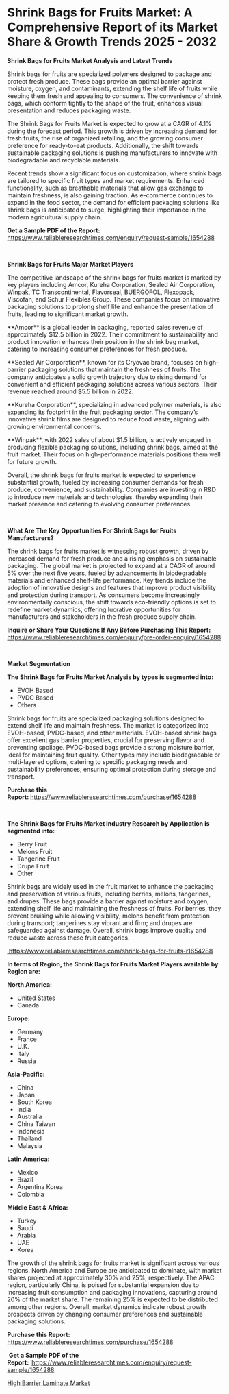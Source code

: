 <p><h1>Shrink Bags for Fruits Market: A Comprehensive Report of its Market Share & Growth Trends 2025 - 2032</h1></p><p><strong>Shrink Bags for Fruits Market Analysis and Latest Trends</strong></p>
<p><p>Shrink bags for fruits are specialized polymers designed to package and protect fresh produce. These bags provide an optimal barrier against moisture, oxygen, and contaminants, extending the shelf life of fruits while keeping them fresh and appealing to consumers. The convenience of shrink bags, which conform tightly to the shape of the fruit, enhances visual presentation and reduces packaging waste.</p><p>The Shrink Bags for Fruits Market is expected to grow at a CAGR of 4.1% during the forecast period. This growth is driven by increasing demand for fresh fruits, the rise of organized retailing, and the growing consumer preference for ready-to-eat products. Additionally, the shift towards sustainable packaging solutions is pushing manufacturers to innovate with biodegradable and recyclable materials.</p><p>Recent trends show a significant focus on customization, where shrink bags are tailored to specific fruit types and market requirements. Enhanced functionality, such as breathable materials that allow gas exchange to maintain freshness, is also gaining traction. As e-commerce continues to expand in the food sector, the demand for efficient packaging solutions like shrink bags is anticipated to surge, highlighting their importance in the modern agricultural supply chain.</p></p>
<p><strong>Get a Sample PDF of the Report:&nbsp;</strong> <a href="https://www.reliableresearchtimes.com/enquiry/request-sample/1654288?utm_campaign=2193&utm_medium=2&utm_source=Github&utm_content=ia&utm_term=08032025&utm_id=shrink-bags-for-fruits">https://www.reliableresearchtimes.com/enquiry/request-sample/1654288</a></p>
<p>&nbsp;</p>
<p><strong>Shrink Bags for Fruits Major Market Players</strong></p>
<p><p>The competitive landscape of the shrink bags for fruits market is marked by key players including Amcor, Kureha Corporation, Sealed Air Corporation, Winpak, TC Transcontinental, Flavorseal, BUERGOFOL, Flexopack, Viscofan, and Schur Flexibles Group. These companies focus on innovative packaging solutions to prolong shelf life and enhance the presentation of fruits, leading to significant market growth.</p><p>**Amcor** is a global leader in packaging, reported sales revenue of approximately $12.5 billion in 2022. Their commitment to sustainability and product innovation enhances their position in the shrink bag market, catering to increasing consumer preferences for fresh produce.</p><p>**Sealed Air Corporation**, known for its Cryovac brand, focuses on high-barrier packaging solutions that maintain the freshness of fruits. The company anticipates a solid growth trajectory due to rising demand for convenient and efficient packaging solutions across various sectors. Their revenue reached around $5.5 billion in 2022.</p><p>**Kureha Corporation**, specializing in advanced polymer materials, is also expanding its footprint in the fruit packaging sector. The company’s innovative shrink films are designed to reduce food waste, aligning with growing environmental concerns.</p><p>**Winpak**, with 2022 sales of about $1.5 billion, is actively engaged in producing flexible packaging solutions, including shrink bags, aimed at the fruit market. Their focus on high-performance materials positions them well for future growth.</p><p>Overall, the shrink bags for fruits market is expected to experience substantial growth, fueled by increasing consumer demands for fresh produce, convenience, and sustainability. Companies are investing in R&D to introduce new materials and technologies, thereby expanding their market presence and catering to evolving consumer preferences.</p></p>
<p>&nbsp;</p>
<p><strong>What Are The Key Opportunities For Shrink Bags for Fruits Manufacturers?</strong></p>
<p><p>The shrink bags for fruits market is witnessing robust growth, driven by increased demand for fresh produce and a rising emphasis on sustainable packaging. The global market is projected to expand at a CAGR of around 5% over the next five years, fueled by advancements in biodegradable materials and enhanced shelf-life performance. Key trends include the adoption of innovative designs and features that improve product visibility and protection during transport. As consumers become increasingly environmentally conscious, the shift towards eco-friendly options is set to redefine market dynamics, offering lucrative opportunities for manufacturers and stakeholders in the fresh produce supply chain.</p></p>
<p><strong>Inquire or Share Your Questions If Any Before Purchasing This Report:</strong> <a href="https://www.reliableresearchtimes.com/enquiry/pre-order-enquiry/1654288?utm_campaign=2193&utm_medium=2&utm_source=Github&utm_content=ia&utm_term=08032025&utm_id=shrink-bags-for-fruits">https://www.reliableresearchtimes.com/enquiry/pre-order-enquiry/1654288</a></p>
<p>&nbsp;</p>
<p><strong>Market Segmentation</strong></p>
<p><strong>The Shrink Bags for Fruits Market Analysis by types is segmented into:</strong></p>
<p><ul><li>EVOH Based</li><li>PVDC Based</li><li>Others</li></ul></p>
<p><p>Shrink bags for fruits are specialized packaging solutions designed to extend shelf life and maintain freshness. The market is categorized into EVOH-based, PVDC-based, and other materials. EVOH-based shrink bags offer excellent gas barrier properties, crucial for preserving flavor and preventing spoilage. PVDC-based bags provide a strong moisture barrier, ideal for maintaining fruit quality. Other types may include biodegradable or multi-layered options, catering to specific packaging needs and sustainability preferences, ensuring optimal protection during storage and transport.</p></p>
<p><strong>Purchase this Report:&nbsp;</strong><a href="https://www.reliableresearchtimes.com/purchase/1654288?utm_campaign=2193&utm_medium=2&utm_source=Github&utm_content=ia&utm_term=08032025&utm_id=shrink-bags-for-fruits">https://www.reliableresearchtimes.com/purchase/1654288</a></p>
<p>&nbsp;</p>
<p><strong>The Shrink Bags for Fruits Market Industry Research by Application is segmented into:</strong></p>
<p><ul><li>Berry Fruit</li><li>Melons Fruit</li><li>Tangerine Fruit</li><li>Drupe Fruit</li><li>Other</li></ul></p>
<p><p>Shrink bags are widely used in the fruit market to enhance the packaging and preservation of various fruits, including berries, melons, tangerines, and drupes. These bags provide a barrier against moisture and oxygen, extending shelf life and maintaining the freshness of fruits. For berries, they prevent bruising while allowing visibility; melons benefit from protection during transport; tangerines stay vibrant and firm; and drupes are safeguarded against damage. Overall, shrink bags improve quality and reduce waste across these fruit categories.</p></p>
<p><a href="https://www.reliableresearchtimes.com/shrink-bags-for-fruits-r1654288?utm_campaign=2193&utm_medium=2&utm_source=Github&utm_content=ia&utm_term=08032025&utm_id=shrink-bags-for-fruits">&nbsp;https://www.reliableresearchtimes.com/shrink-bags-for-fruits-r1654288</a></p>
<p><strong>In terms of Region, the Shrink Bags for Fruits Market Players available by Region are:</strong></p>
<p>
    <p> <strong> North America: </strong>
        <ul>
            <li>United States</li>
            <li>Canada</li>
        </ul>
        </p> 
    <p> <strong> Europe: </strong>
        <ul>
            <li>Germany</li>
            <li>France</li>
            <li>U.K.</li>
            <li>Italy</li>
            <li>Russia</li>
        </ul>
        </p> 
    <p> <strong> Asia-Pacific: </strong>
        <ul>
            <li>China</li>
            <li>Japan</li>
            <li>South Korea</li>
            <li>India</li>
            <li>Australia</li>
            <li>China Taiwan</li>
            <li>Indonesia</li>
            <li>Thailand</li>
            <li>Malaysia</li>
        </ul>
        </p> 
    <p> <strong> Latin America: </strong>
        <ul>
            <li>Mexico</li>
            <li>Brazil</li>
            <li>Argentina Korea</li>
            <li>Colombia</li>
        </ul>
        </p> 
    <p> <strong> Middle East & Africa: </strong>
        <ul>
            <li>Turkey</li>
            <li>Saudi</li>
            <li>Arabia</li>
            <li>UAE</li>
            <li>Korea</li>
        </ul>
    </p>
    </p>
<p><p>The growth of the shrink bags for fruits market is significant across various regions. North America and Europe are anticipated to dominate, with market shares projected at approximately 30% and 25%, respectively. The APAC region, particularly China, is poised for substantial expansion due to increasing fruit consumption and packaging innovations, capturing around 20% of the market share. The remaining 25% is expected to be distributed among other regions. Overall, market dynamics indicate robust growth prospects driven by changing consumer preferences and sustainable packaging solutions.</p></p>
<p><strong>Purchase this Report: </strong><a href="https://www.reliableresearchtimes.com/purchase/1654288?utm_campaign=2193&utm_medium=2&utm_source=Github&utm_content=ia&utm_term=08032025&utm_id=shrink-bags-for-fruits">https://www.reliableresearchtimes.com/purchase/1654288</a></p>
<p>&nbsp;<strong>Get a Sample PDF of the Report:&nbsp;&nbsp;</strong><a href="https://www.reliableresearchtimes.com/enquiry/request-sample/1654288?utm_campaign=2193&utm_medium=2&utm_source=Github&utm_content=ia&utm_term=08032025&utm_id=shrink-bags-for-fruits">https://www.reliableresearchtimes.com/enquiry/request-sample/1654288</a></p>
<p><strong></strong></p>
<p><p><a href="https://github.com/ygfu6u/Market-Research-Report-List-2/blob/main/high-barrier-laminate-market.md?utm_campaign=2193&utm_medium=2&utm_source=Github&utm_content=ia&utm_term=08032025&utm_id=shrink-bags-for-fruits">High Barrier Laminate Market</a></p></p>